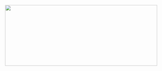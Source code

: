 <img align="center" width="500" height="200" src="https://github-readme-stats.vercel.app/api/top-langs/?username=punipyuni&layout=compact&theme=tokyonight&card_width=350&size_weight=0.5&count_weight=0.5"/>
